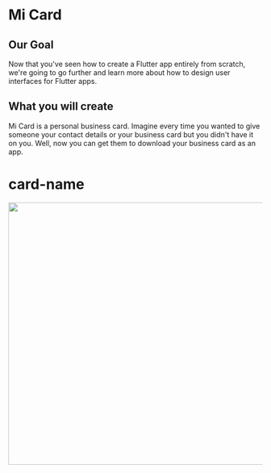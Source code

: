 # Mi Card

## Our Goal

Now that you've seen how to create a Flutter app entirely from scratch, we're going to go further and learn more about how to design user interfaces for Flutter apps.

## What you will create

Mi Card is a personal business card. Imagine every time you wanted to give someone your contact details or your business card but you didn't have it on you. Well, now you can get them to download your business card as an app.

# card-name
<img src="https://user-images.githubusercontent.com/44403715/113504979-7e218800-956e-11eb-8695-dc280b7cbb6f.png"  width="520">
